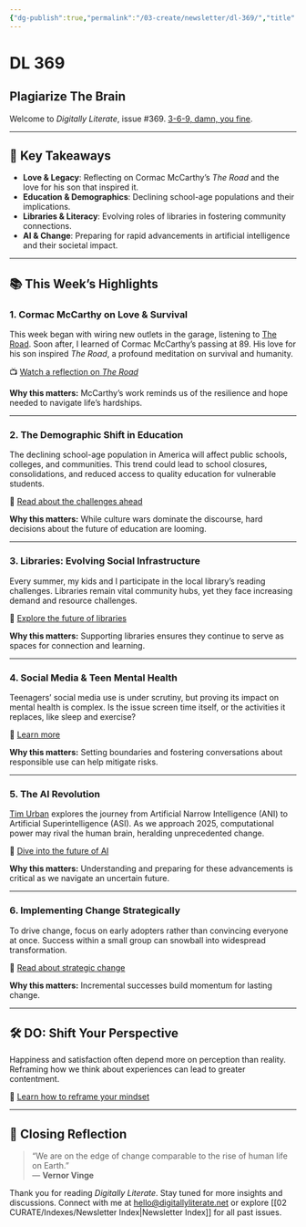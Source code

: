 ```yaml
---
{"dg-publish":true,"permalink":"/03-create/newsletter/dl-369/","title":"Plagiarize The Brain","tags":["education","love","parenting","survival"]}
---
```



# DL 369

## Plagiarize The Brain

Welcome to _Digitally Literate_, issue #369. [3-6-9, damn, you fine](https://genius.com/503972/Lil-jon-and-the-east-side-boyz-get-low/3-6-9-damn-you-fine).

---

## 🔖 Key Takeaways

- **Love & Legacy**: Reflecting on Cormac McCarthy’s _The Road_ and the love for his son that inspired it.
- **Education & Demographics**: Declining school-age populations and their implications.
- **Libraries & Literacy**: Evolving roles of libraries in fostering community connections.
- **AI & Change**: Preparing for rapid advancements in artificial intelligence and their societal impact.

---

## 📚 This Week’s Highlights

### 1. **Cormac McCarthy on Love & Survival**
This week began with wiring new outlets in the garage, listening to [The Road](https://en.wikipedia.org/wiki/The_Road). Soon after, I learned of Cormac McCarthy’s passing at 89. His love for his son inspired _The Road_, a profound meditation on survival and humanity.

📺 [Watch a reflection on _The Road_](https://www.youtube.com/watch?v=Lhz52REeUUA)

**Why this matters:** McCarthy’s work reminds us of the resilience and hope needed to navigate life’s hardships.

---

### 2. **The Demographic Shift in Education**
The declining school-age population in America will affect public schools, colleges, and communities. This trend could lead to school closures, consolidations, and reduced access to quality education for vulnerable students.

📖 [Read about the challenges ahead](https://archive.ph/gPdcm)

**Why this matters:** While culture wars dominate the discourse, hard decisions about the future of education are looming.

---

### 3. **Libraries: Evolving Social Infrastructure**
Every summer, my kids and I participate in the local library’s reading challenges. Libraries remain vital community hubs, yet they face increasing demand and resource challenges.

📖 [Explore the future of libraries](https://thewalrus.ca/future-of-libraries/)

**Why this matters:** Supporting libraries ensures they continue to serve as spaces for connection and learning.

---

### 4. **Social Media & Teen Mental Health**
Teenagers’ social media use is under scrutiny, but proving its impact on mental health is complex. Is the issue screen time itself, or the activities it replaces, like sleep and exercise?

📖 [Learn more](https://archive.ph/mGIJq)

**Why this matters:** Setting boundaries and fostering conversations about responsible use can help mitigate risks.

---

### 5. **The AI Revolution**
[Tim Urban](https://waitbutwhy.com/) explores the journey from Artificial Narrow Intelligence (ANI) to Artificial Superintelligence (ASI). As we approach 2025, computational power may rival the human brain, heralding unprecedented change.

📖 [Dive into the future of AI](https://waitbutwhy.com/2015/01/artificial-intelligence-revolution-1.html)

**Why this matters:** Understanding and preparing for these advancements is critical as we navigate an uncertain future.

---

### 6. **Implementing Change Strategically**
To drive change, focus on early adopters rather than convincing everyone at once. Success within a small group can snowball into widespread transformation.

📖 [Read about strategic change](https://hbr.org/2023/05/to-implement-change-you-dont-need-to-convince-everyone-at-once)

**Why this matters:** Incremental successes build momentum for lasting change.

---

## 🛠️ DO: Shift Your Perspective

Happiness and satisfaction often depend more on perception than reality. Reframing how we think about experiences can lead to greater contentment.

📖 [Learn how to reframe your mindset](https://chrisbailey.com/what-happens-doesnt-matter-all-that-much)

---

## 🌟 Closing Reflection

> “We are on the edge of change comparable to the rise of human life on Earth.”  
> — **Vernor Vinge**

Thank you for reading _Digitally Literate_. Stay tuned for more insights and discussions. Connect with me at [hello@digitallyliterate.net](mailto:hello@digitallyliterate.net) or explore [[02 CURATE/Indexes/Newsletter Index\|Newsletter Index]] for all past issues.
